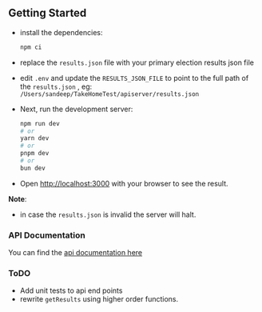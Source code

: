 ## Getting Started

- install the dependencies:

  ```bash
  npm ci
  ```

- replace the `results.json` file with your primary election results json file
- edit `.env` and update the `RESULTS_JSON_FILE` to point to the full path of the `results.json` , eg: `/Users/sandeep/TakeHomeTest/apiserver/results.json`
- Next, run the development server:

  ```bash
  npm run dev
  # or
  yarn dev
  # or
  pnpm dev
  # or
  bun dev
  ```

- Open [http://localhost:3000](http://localhost:3000) with your browser to see the result.

**Note**:

- in case the `results.json` is invalid the server will halt.

### API Documentation

You can find the [api documentation here](http://localhost:3000/api-doc)

### ToDO

- Add unit tests to api end points
- rewrite `getResults` using higher order functions.

